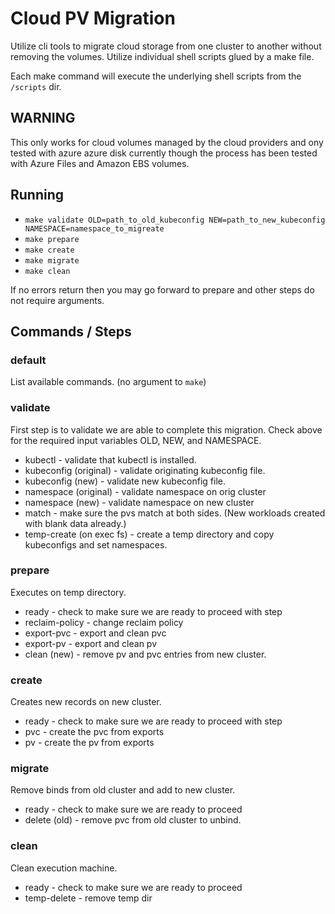# Cloud PV Migration
Utilize cli tools to migrate cloud storage from one cluster to another without removing the volumes. Utilize individual shell scripts glued by a make file.

Each make command will execute the underlying shell scripts from the `/scripts` dir.

## WARNING
This only works for cloud volumes managed by the cloud providers and ony tested with azure azure disk currently though the process has been tested with Azure Files and Amazon EBS volumes.

## Running
 - `make validate OLD=path_to_old_kubeconfig NEW=path_to_new_kubeconfig NAMESPACE=namespace_to_migreate`
 - `make prepare`
 - `make create`
 - `make migrate`
 - `make clean`

If no errors return then you may go forward to prepare and other steps do not require arguments.

## Commands / Steps	
### default 
List available commands. (no argument to `make`)

### validate 
First step is to validate we are able to complete this migration. Check above for the required input variables OLD, NEW, and NAMESPACE.
 - kubectl - validate that kubectl is installed.
 - kubeconfig (original) - validate originating kubeconfig file.
 - kubeconfig (new) - validate new kubeconfig file.
 - namespace (original) - validate namespace on orig cluster
 - namespace (new) - validate namespace on new cluster
 - match - make sure the pvs match at both sides. (New workloads created with blank data already.)
 - temp-create (on exec fs) - create a temp directory and copy kubeconfigs and set 
namespaces.

### prepare
Executes on temp directory.
 - ready - check to make sure we are ready to proceed with step
 - reclaim-policy - change reclaim policy
 - export-pvc - export and clean pvc
 - export-pv - export and clean pv
 - clean (new) - remove pv and pvc entries from new cluster.
	
### create
Creates new records on new cluster.
 - ready - check to make sure we are ready to proceed with step
 - pvc - create the pvc from exports
 - pv - create the pv from exports
	
### migrate
Remove binds from old cluster and add to new cluster.
 - ready - check to make sure we are ready to proceed
 - delete (old) - remove pvc from old cluster to unbind.
	
### clean
Clean execution machine.
 - ready - check to make sure we are ready to proceed
 - temp-delete - remove temp dir


